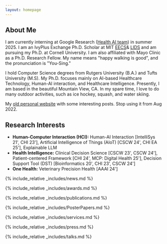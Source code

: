 ```yaml
---
layout: homepage
---
```


## About Me

I am currently interning at Google Research ([Health AI team](https://health.google/)) in summer 2025. I am an IvyPlus Exchange Ph.D. Scholar at MIT [EECS](https://www.eecs.mit.edu/)& [LIDS](https://lids.mit.edu/) and am pursuing my Ph.D. at Cornell University. I am also affiliated with Mayo Clinic as a Ph.D. Research Fellow. My name means "happy walking is good", and the pronunciation is "You-Sing."

I hold Computer Science degrees from Rutgers University (B.A.) and Tufts University (M.S). My Ph.D. focuses mainly on AI-based Healthcare Technology, Human-AI interaction, and Healthcare Intelligence. Presently, I am based in the beautiful Mountain View, CA. In my spare time, I love to do many outdoor activities, such as ice hockey, squash, and water skiing.

My [old personal website](https://1135100136.wixsite.com/yuexinghao/blog) with some interesting posts. Stop using it from Aug 2022.

<span style="color:red;"></span>

## Research Interests 

- **Human-Computer Interaction (HCI):** Human-AI Interaction [IntelliSys 21', CHI 23'], Artificial Intelligence of Things (AIoT) [CSCW 24', CHI EA 25'], Explainable LLM
- **Health Intelligence:** Clinical Decision Science [CSCW 23', CSCW 24'], Patient-centered Framework [CHI 24', MCP: Digital Health 25'], Decision Support Tool (DST) [Bioinformatics 20', CHI 23', CSCW 24']
- **One Health:** Veterinary Precision Health [AAAI 24']

{% include_relative _includes/news.md %}

{% include_relative _includes/awards.md %}

{% include_relative _includes/publications.md %}

{% include_relative _includes/PosterPapers.md %}

{% include_relative _includes/services.md %}

{% include_relative _includes/press.md %}

{% include_relative _includes/talks.md %}
